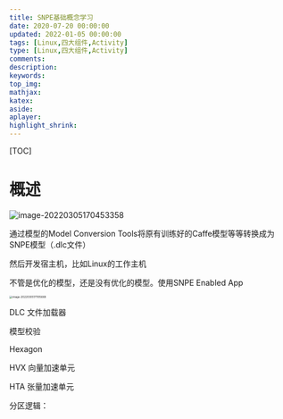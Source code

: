 ```yaml
---
title: SNPE基础概念学习
date: 2020-07-20 00:00:00
updated: 2022-01-05 00:00:00
tags: [Linux,四大组件,Activity]
type: [Linux,四大组件,Activity]
comments:  
description:  
keywords:  
top_img:
mathjax:
katex:
aside:
aplayer:
highlight_shrink:
---
```


[TOC]

# 概述



![image-20220305170453358](./images/image-20220305170453358-6471095.png)





通过模型的Model Conversion Tools将原有训练好的Caffe模型等等转换成为SNPE模型（.dlc文件）



然后开发宿主机，比如Linux的工作主机



不管是优化的模型，还是没有优化的模型。使用SNPE Enabled App







<img src="images/image-20220305171105668.png" alt="image-20220305171105668" style="zoom: 33%;" />

DLC 文件加载器

模型校验

Hexagon 

HVX  向量加速单元

HTA  张量加速单元



分区逻辑：

